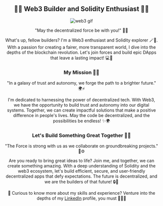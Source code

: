 <div align="center">
  <h2>🚀🌌 Web3 Builder and Solidity Enthusiast 🌟🌞</h2>
  <p align="center">
    <img src="https://media.giphy.com/media/kL6BBTC6isRGH4YWDh/giphy.gif" alt="web3 gif">
  </p>
  
  "May the decentralized force be with you!" 🌠✨

  What's up, fellow builders? I'm a Web3 enthusiast and Solidity explorer 🪄🔐. With a passion for creating a fairer, more transparent world, I dive into the depths of the blockchain revolution. Let's join forces and build epic DApps that leave a lasting impact! 💻🚀

  <h3>My Mission 🌟🦄</h3>
  
  "In a galaxy of trust and autonomy, we forge the path to a brighter future." 🌍⚡️

  I'm dedicated to harnessing the power of decentralized tech. With Web3, we have the opportunity to build trust and autonomy into our digital systems. Together, we can create impactful solutions that make a positive difference in people's lives. May the code be decentralized, and the possibilities be endless! ✨🌍

  <h3>Let's Build Something Great Together 👾🤝</h3>
  
  "The Force is strong with us as we collaborate on groundbreaking projects." 🤝⚙️

  Are you ready to bring great ideas to life? Join me, and together, we can create something amazing. With a deep understanding of Solidity and the web3 ecosystem, let's build efficient, secure, and user-friendly decentralized apps that defy expectations. The future is decentralized, and we are the builders of that future! 🔒🌟

  💼 Curious to know more about my skills and experience? Venture into the depths of my [LinkedIn](https://www.linkedin.com/in/zhana-jikia-b9648a196) profile, you must 👩🏽‍💻
</div>

